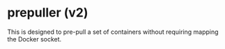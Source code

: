 # prepuller (v2)

This is designed to pre-pull a set of containers without requiring
mapping the Docker socket.
